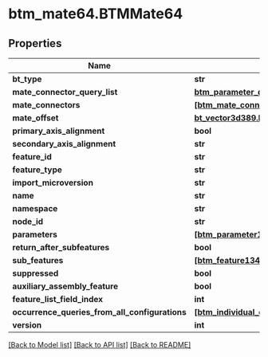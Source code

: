 # btm_mate64.BTMMate64

## Properties
Name | Type | Description | Notes
------------ | ------------- | ------------- | -------------
**bt_type** | **str** |  | [optional] 
**mate_connector_query_list** | [**btm_parameter_query_with_occurrence_list67.BTMParameterQueryWithOccurrenceList67**](BTMParameterQueryWithOccurrenceList67.md) |  | [optional] 
**mate_connectors** | [**[btm_mate_connector66.BTMMateConnector66]**](BTMMateConnector66.md) |  | [optional] 
**mate_offset** | [**bt_vector3d389.BTVector3d389**](BTVector3d389.md) |  | [optional] 
**primary_axis_alignment** | **bool** |  | [optional] 
**secondary_axis_alignment** | **str** |  | [optional] 
**feature_id** | **str** |  | [optional] 
**feature_type** | **str** |  | [optional] 
**import_microversion** | **str** |  | [optional] 
**name** | **str** |  | [optional] 
**namespace** | **str** |  | [optional] 
**node_id** | **str** |  | [optional] 
**parameters** | [**[btm_parameter1.BTMParameter1]**](BTMParameter1.md) |  | [optional] 
**return_after_subfeatures** | **bool** |  | [optional] 
**sub_features** | [**[btm_feature134.BTMFeature134]**](BTMFeature134.md) |  | [optional] 
**suppressed** | **bool** |  | [optional] 
**auxiliary_assembly_feature** | **bool** |  | [optional] 
**feature_list_field_index** | **int** |  | [optional] 
**occurrence_queries_from_all_configurations** | [**[btm_individual_query_with_occurrence_base904.BTMIndividualQueryWithOccurrenceBase904]**](BTMIndividualQueryWithOccurrenceBase904.md) |  | [optional] 
**version** | **int** |  | [optional] 

[[Back to Model list]](../README.md#documentation-for-models) [[Back to API list]](../README.md#documentation-for-api-endpoints) [[Back to README]](../README.md)


